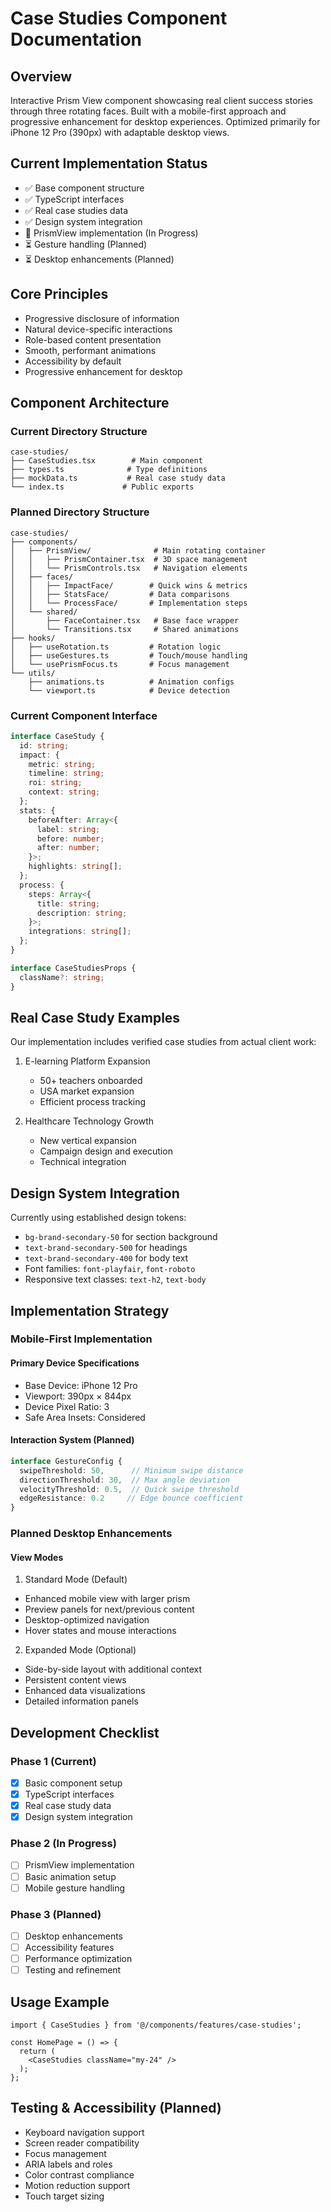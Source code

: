 # Case Studies Component Documentation

## Overview
Interactive Prism View component showcasing real client success stories through three rotating faces. Built with a mobile-first approach and progressive enhancement for desktop experiences. Optimized primarily for iPhone 12 Pro (390px) with adaptable desktop views.

## Current Implementation Status
- ✅ Base component structure
- ✅ TypeScript interfaces
- ✅ Real case studies data
- ✅ Design system integration
- 🚧 PrismView implementation (In Progress)
- ⏳ Gesture handling (Planned)
- ⏳ Desktop enhancements (Planned)

## Core Principles
- Progressive disclosure of information
- Natural device-specific interactions
- Role-based content presentation
- Smooth, performant animations
- Accessibility by default
- Progressive enhancement for desktop

## Component Architecture

### Current Directory Structure
```
case-studies/
├── CaseStudies.tsx        # Main component
├── types.ts              # Type definitions
├── mockData.ts           # Real case study data
└── index.ts             # Public exports
```

### Planned Directory Structure
```
case-studies/
├── components/
│   ├── PrismView/              # Main rotating container
│   │   ├── PrismContainer.tsx  # 3D space management
│   │   └── PrismControls.tsx   # Navigation elements
│   ├── faces/
│   │   ├── ImpactFace/        # Quick wins & metrics
│   │   ├── StatsFace/         # Data comparisons
│   │   └── ProcessFace/       # Implementation steps
│   └── shared/
│       ├── FaceContainer.tsx   # Base face wrapper
│       └── Transitions.tsx     # Shared animations
├── hooks/
│   ├── useRotation.ts         # Rotation logic
│   ├── useGestures.ts         # Touch/mouse handling
│   └── usePrismFocus.ts       # Focus management
└── utils/
    ├── animations.ts          # Animation configs
    └── viewport.ts            # Device detection
```

### Current Component Interface
```typescript
interface CaseStudy {
  id: string;
  impact: {
    metric: string;     
    timeline: string;   
    roi: string;       
    context: string;    
  };
  stats: {
    beforeAfter: Array<{
      label: string;    
      before: number;   
      after: number;    
    }>;
    highlights: string[];
  };
  process: {
    steps: Array<{
      title: string;    
      description: string;
    }>;
    integrations: string[];
  };
}

interface CaseStudiesProps {
  className?: string;
}
```

## Real Case Study Examples
Our implementation includes verified case studies from actual client work:

1. E-learning Platform Expansion
   - 50+ teachers onboarded
   - USA market expansion
   - Efficient process tracking

2. Healthcare Technology Growth
   - New vertical expansion
   - Campaign design and execution
   - Technical integration

## Design System Integration
Currently using established design tokens:
- `bg-brand-secondary-50` for section background
- `text-brand-secondary-500` for headings
- `text-brand-secondary-400` for body text
- Font families: `font-playfair`, `font-roboto`
- Responsive text classes: `text-h2`, `text-body`

## Implementation Strategy

### Mobile-First Implementation

#### Primary Device Specifications
- Base Device: iPhone 12 Pro
- Viewport: 390px × 844px
- Device Pixel Ratio: 3
- Safe Area Insets: Considered

#### Interaction System (Planned)
```typescript
interface GestureConfig {
  swipeThreshold: 50,      // Minimum swipe distance
  directionThreshold: 30,  // Max angle deviation
  velocityThreshold: 0.5,  // Quick swipe threshold
  edgeResistance: 0.2     // Edge bounce coefficient
}
```

### Planned Desktop Enhancements

#### View Modes

1. Standard Mode (Default)
- Enhanced mobile view with larger prism
- Preview panels for next/previous content
- Desktop-optimized navigation
- Hover states and mouse interactions

2. Expanded Mode (Optional)
- Side-by-side layout with additional context
- Persistent content views
- Enhanced data visualizations
- Detailed information panels

## Development Checklist

### Phase 1 (Current)
- [x] Basic component setup
- [x] TypeScript interfaces
- [x] Real case study data
- [x] Design system integration

### Phase 2 (In Progress)
- [ ] PrismView implementation
- [ ] Basic animation setup
- [ ] Mobile gesture handling

### Phase 3 (Planned)
- [ ] Desktop enhancements
- [ ] Accessibility features
- [ ] Performance optimization
- [ ] Testing and refinement

## Usage Example
```tsx
import { CaseStudies } from '@/components/features/case-studies';

const HomePage = () => {
  return (
    <CaseStudies className="my-24" />
  );
};
```

## Testing & Accessibility (Planned)
- Keyboard navigation support
- Screen reader compatibility
- Focus management
- ARIA labels and roles
- Color contrast compliance
- Motion reduction support
- Touch target sizing